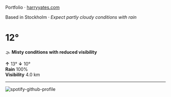 Portfolio · [harryyates.com](https://harryyates.com)

<!-- WEATHER_START -->
Based in Stockholm · *Expect partly cloudy conditions with rain*

# 12°
🌫️ **Misty conditions with reduced visibility**

**↑** 13° **↓** 10°  
**Rain** 100%  
**Visibility** 4.0 km

---
<!-- WEATHER_END -->

<p align="left">
  <a>
    <img src="https://spotify-github-profile.kittinanx.com/api/view?uid=bigbello&cover_image=true&theme=natemoo-re&show_offline=true&background_color=121212&interchange=false&bar_color=53b14f&bar_color_cover=false" alt="spotify-github-profile">
  </a>
</p>